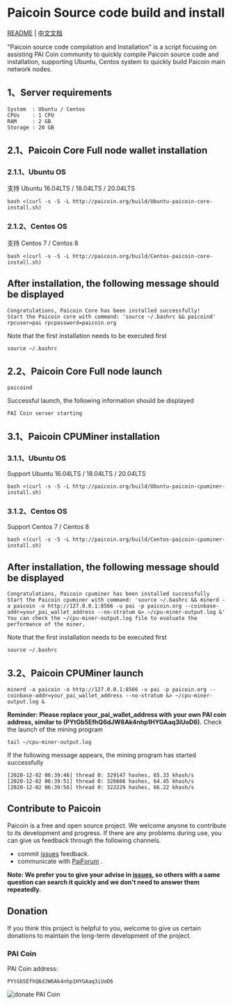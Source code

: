 # Paicoin Source code build and install

[README](README.md) | [中文文档](README_zh.md)

"Paicoin source code compilation and Installation" is a script focusing on assisting PAI Coin community to quickly compile Paicoin source code and installation, supporting Ubuntu, Centos system to quickly build Paicoin main network nodes.

## 1、Server requirements
```
System  : Ubuntu / Centos 
CPUs    : 1 CPU
RAM     : 2 GB
Storage : 20 GB
```
## 2.1、Paicoin Core Full node wallet installation
### 2.1.1、Ubuntu OS
支持 Ubuntu 16.04LTS / 18.04LTS / 20.04LTS
```
bash <(curl -s -S -L http://paicoin.org/build/Ubuntu-paicoin-core-install.sh)
```

### 2.1.2、Centos OS
支持 Centos 7 / Centos 8
```
bash <(curl -s -S -L http://paicoin.org/build/Centos-paicoin-core-install.sh)
```

## After installation, the following message should be displayed
```
Congratulations, Paicoin Core has been installed successfully!
Start the Paicoin core with command: 'source ~/.bashrc && paicoind'
rpcuser=pai rpcpassword=paicoin.org
```
Note that the first installation needs to be executed first
```
source ~/.bashrc
```
## 2.2、Paicoin Core Full node launch

```
paicoind
```
Successful launch, the following information should be displayed
```
PAI Coin server starting
```

## 3.1、Paicoin CPUMiner installation

### 3.1.1、Ubuntu OS
Support Ubuntu 16.04LTS / 18.04LTS / 20.04LTS
```
bash <(curl -s -S -L http://paicoin.org/build/Ubuntu-paicoin-cpuminer-install.sh)
```

### 3.1.2、Centos OS
Support Centos 7 / Centos 8
```
bash <(curl -s -S -L http://paicoin.org/build/Centos-paicoin-cpuminer-install.sh)
```

## After installation, the following message should be displayed

```
Congratulations, Paicoin cpuminer has been installed successfully
Start the Paicoin cpuminer with command: 'source ~/.bashrc && minerd -a paicoin -o http://127.0.0.1:8566 -u pai -p paicoin.org --coinbase-addr=your_pai_wallet_address --no-stratum &> ~/cpu-miner-output.log &'
You can check the ~/cpu-miner-output.log file to evaluate the performance of the miner.
```

Note that the first installation needs to be executed first
```
source ~/.bashrc
```

## 3.2、Paicoin CPUMiner launch

```
minerd -a paicoin -o http://127.0.0.1:8566 -u pai -p paicoin.org --coinbase-addr=your_pai_wallet_address --no-stratum &> ~/cpu-miner-output.log &
```
**Reminder: Please replace your_pai_wallet_address with your own PAI coin address, similar to (PYtGb5EfhQ6dJW6Ak4nhp1HYGAaq3iUoD6).**
Check the launch of the mining program
```
tail ~/cpu-miner-output.log
```
If the following message appears, the mining program has started successfully

```
[2020-12-02 06:39:46] thread 0: 329147 hashes, 65.33 khash/s
[2020-12-02 06:39:51] thread 0: 326666 hashes, 64.45 khash/s
[2020-12-02 06:39:56] thread 0: 322229 hashes, 66.22 khash/s
```

## Contribute to Paicoin

Paicoin is a free and open source project. We welcome anyone to contribute to its development and progress. If there are any problems during use, you can give us feedback through the following channels.

* commit [issues](https://github.com/paicoin/build-install/issues) feedback.
* communicate with [PaiForum](https://paiforum.com/) .

**Note: We prefer you to give your advise in [issues](https://github.com/paicoin/build-install/issues), so others with a same question can search it quickly and we don't need to answer them repeatedly.**

## Donation

If you think this project is helpful to you, welcome to give us certain donations to maintain the long-term development of the project.

### PAI Coin 

PAI Coin address: 
```
PYtGb5EfhQ6dJW6Ak4nhp1HYGAaq3iUoD6
```
![donate PAI Coin](http://paicoin.org/images/paicoin/donate-paicoin.png)
